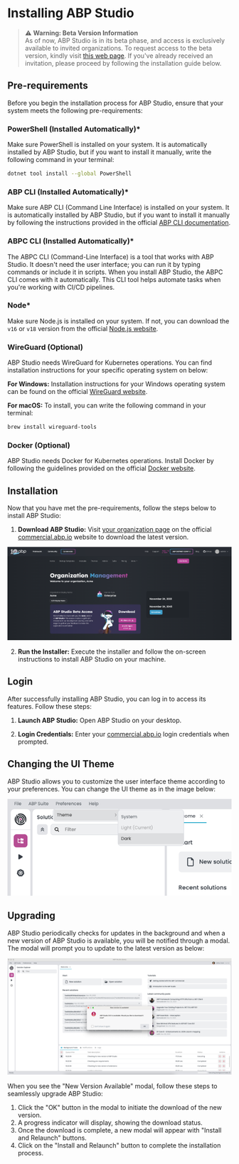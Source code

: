 # Installing ABP Studio

> :warning: **Warning: Beta Version Information**\
> As of now, ABP Studio is in its beta phase, and access is exclusively available to invited organizations. To request access to the beta version, kindly visit [this web page](https://commercial.abp.io/studio). If you've already received an invitation, please proceed by following the installation guide below.

## Pre-requirements

Before you begin the installation process for ABP Studio, ensure that your system meets the following pre-requirements:
### PowerShell (Installed Automatically)*
Make sure PowerShell is installed on your system. It is automatically installed by ABP Studio, but if you want to install it manually, write the following command in your terminal:

   ```bash
   dotnet tool install --global PowerShell
   ```
### ABP CLI (Installed Automatically)*
Make sure ABP CLI (Command Line Interface) is installed on your system. It is automatically installed by ABP Studio,  but if you want to install it manually by following the instructions provided in the official [ABP CLI documentation](https://docs.abp.io/en/abp/latest/CLI). 
### ABPC CLI (Installed Automatically)*
The ABPC CLI (Command-Line Interface) is a tool that works with ABP Studio. It doesn't need the user interface; you can run it by typing commands or include it in scripts. When you install ABP Studio, the ABPC CLI comes with it automatically. This CLI tool helps automate tasks when you're working with CI/CD pipelines.
### Node*
Make sure Node.js is installed on your system. If not, you can download the `v16` or `v18` version from the official [Node.js website](https://nodejs.org/).
### WireGuard (Optional) 
ABP Studio needs WireGuard for Kubernetes operations. You can find installation instructions for your specific operating system on below:

**For Windows:** 
Installation instructions for your Windows operating system can be found on the official [WireGuard website](https://www.wireguard.com/).

**For macOS:**
To install, you can write the following command in your terminal:

```bash
brew install wireguard-tools
```
### Docker (Optional) 
ABP Studio needs Docker for Kubernetes operations. Install Docker by following the guidelines provided on the official [Docker website](https://docs.docker.com/get-docker/).

## Installation

Now that you have met the pre-requirements, follow the steps below to install ABP Studio:

1. **Download ABP Studio:** Visit [your organization page](https://commercial.abp.io/my-organizations) on the official [commercial.abp.io](https://commercial.abp.io/) website to download the latest version.

![abp-studio-beta-access](./images/abp-studio-beta-access.png)


2. **Run the Installer:** Execute the installer and follow the on-screen instructions to install ABP Studio on your machine.

## Login

After successfully installing ABP Studio, you can log in to access its features. Follow these steps:

1. **Launch ABP Studio:** Open ABP Studio on your desktop.

2. **Login Credentials:** Enter your [commercial.abp.io](https://commercial.abp.io/) login credentials when prompted.

## Changing the UI Theme

ABP Studio allows you to customize the user interface theme according to your preferences. You can change the UI theme as in the image below:

![preference-theme-change](./images/preference-theme-change.png)

## Upgrading

ABP Studio periodically checks for updates in the background and when a new version of ABP Studio is available, you will be notified through a modal. The modal will prompt you to update to the latest version as below:

![new-version-available-window](./images/new-version-available-window.png)

When you see the "New Version Available" modal, follow these steps to seamlessly upgrade ABP Studio:

1. Click the "OK" button in the modal to initiate the download of the new version.
2. A progress indicator will display, showing the download status.
3. Once the download is complete, a new modal will appear with "Install and Relaunch" buttons.
4. Click on the "Install and Relaunch" button to complete the installation process.
